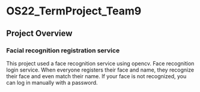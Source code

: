 # OS22_TermProject_Team9
## Project Overview
### Facial recognition registration service
This project used a face recognition service using opencv. Face recognition login service. When everyone registers their face and name, they recognize their face and even match their name. If your face is not recognized, you can log in manually with a password.
